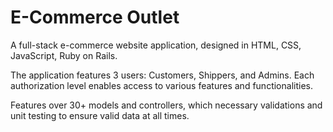 # E-Commerce Outlet
A full-stack e-commerce website application, designed in HTML, CSS, JavaScript, Ruby on Rails.

The application features 3 users: Customers, Shippers, and Admins.
Each authorization level enables access to various features and functionalities.

Features over 30+ models and controllers, which necessary validations and unit testing to ensure valid data at all times.
